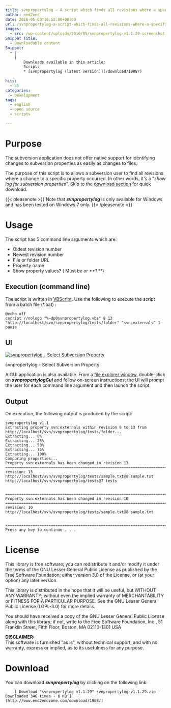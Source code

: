 ```yaml
---
title: svnpropertylog – A script which finds all revisions where a specific subversion property has changed
author: end2end
date: 2016-05-03T16:52:00+00:00
url: /svnpropertylog-a-script-which-finds-all-revisions-where-a-specific-subversion-property-has-changed/
images:
  - src: /wp-content/uploads/2016/05/svnpropertylog-v1.1.29-screenshot.png
Snippet Title:
  - Downloadable content
Snippet:
  - |
    |
        Downloads available in this article:
        Script:
        * [svnpropertylog (latest version)](/download/1908/)
        
hits:
  - 35
categories:
  - Development
tags:
  - english
  - open source
  - scripts

---
```

# Purpose

The subversion application does not offer native support for identifying changes to subversion properties as easily as changes to files.

The purpose of this script is to allows a subversion user to find all revisions where a change to a specific property occurred. In other words, it's a "_show log for subversion properties_".
Skip to the [download section](#Download) for quick download.

{{< pleasenote >}}
  Note that **_svnpropertylog_** is only available for Windows and has been tested on Windows 7 only.
{{< /pleasenote >}}


# Usage

The script has 5 command line arguments which are:

* Oldest revision number
* Newest revision number
* File or folder URL
* Property name
* Show property values? ( Must be  or _**1 **_)

## Execution (command line)

The script is written in [VBScript](http://en.wikipedia.org/wiki/VBScript).  Use the following to execute the script from a batch file (*.bat) :


```batch
@echo off
cscript //nologo "%~dp0svnpropertylog.vbs" 9 13 "http://localhost/svn/svnpropertylog/tests/folder" "svn:externals" 1
pause
```


## UI

[![svnpropertylog - Select Subversion Property](http://www.end2endzone.com/wp-content/uploads/2016/05/svnpropertylog-property-sample.png)](http://www.end2endzone.com/wp-content/uploads/2016/05/svnpropertylog-property-sample.png)

svnpropertylog - Select Subversion Property

A GUI application is also available. From a [file explorer window](http://upload.wikimedia.org/wikipedia/en/c/cb/Windows_Explorer_Windows_7.png?download), double-click on **_svnpropertylogGui_** and follow on-screen instructions:&nbsp;the UI will prompt the user for each command line argument and then launch the script.

## Output

On execution, the following output is produced by the script:


```
svnpropertylog v1.1
Extracting property svn:externals within revision 9 to 13 from http://localhost/svn/svnpropertylog/tests/folder...
Extracting... 0%
Extracting... 25%
Extracting... 50%
Extracting... 75%
Extracting... 100%
Comparing properties...
Property svn:externals has been changed in revision 13
===============================================================================
revision: 13
http://localhost/svn/svnpropertylog/tests/sample.txt@8 sample.txt
http://localhost/svn/svnpropertylog/tests@7 tests


===============================================================================
Property svn:externals has been changed in revision 10
===============================================================================
revision: 10
http://localhost/svn/svnpropertylog/tests/sample.txt@8 sample.txt


===============================================================================
Press any key to continue . . .
```


# License

This library is free software; you can redistribute it and/or modify it under the terms of the GNU Lesser General Public License as published by the Free Software Foundation; either version 3.0 of the License, or (at your option) any later version.

This library is distributed in the hope that it will be useful, but WITHOUT ANY WARRANTY; without even the implied warranty of MERCHANTABILITY or FITNESS FOR A PARTICULAR PURPOSE. See the GNU Lesser General Public License (LGPL-3.0) for more details.

You should have received a copy of the GNU Lesser General Public License along with this library; if not, write to the Free Software Foundation, Inc., 51 Franklin Street, Fifth Floor, Boston, MA 02110-1301 USA

**DISCLAIMER:**  
This software is furnished "as is", without technical support, and with no warranty, express or implied, as to its usefulness for any purpose.

# Download

You can download **_svnpropertylog_** by clicking on the following link:


		[ Download "svnpropertylog v1.1.29" svnpropertylog-v1.1.29.zip - Downloaded 346 times - 8 KB ](http://www.end2endzone.com/download/1908/)
